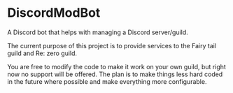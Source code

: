 # DiscordModBot
A Discord bot that helps with managing a Discord server/guild.

The current purpose of this project is to provide services to the Fairy tail guild and Re: zero guild.

You are free to modify the code to make it work on your own guild, but right now no support will be offered. The plan is
to make things less hard coded in the future where possible and make everything more configurable.

